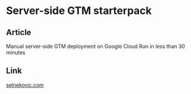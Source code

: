 # Server-side GTM starterpack

## Article 
Manual server-side GTM deployment on Google Cloud Run in less than 30 minutes

## Link
[selnekovic.com](https://selnekovic.com/manual-server-side-gtm-deployment-on-google-cloud-run-in-less-than-30-minutes/)
